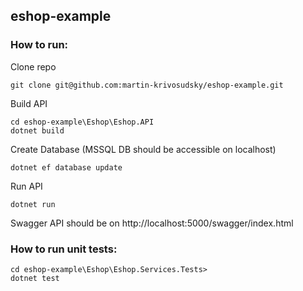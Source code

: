 ## eshop-example

### How to run:
Clone repo
```
git clone git@github.com:martin-krivosudsky/eshop-example.git
```
Build API
```
cd eshop-example\Eshop\Eshop.API
dotnet build
```
Create Database (MSSQL DB should be accessible on localhost)
```
dotnet ef database update
```
Run API
```
dotnet run
```
Swagger API should be on http://localhost:5000/swagger/index.html

### How to run unit tests:
```
cd eshop-example\Eshop\Eshop.Services.Tests>
dotnet test
```
